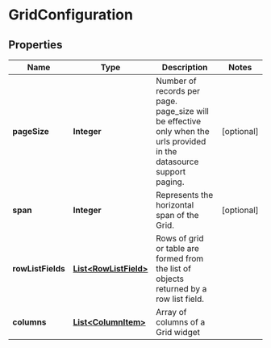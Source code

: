 # GridConfiguration

## Properties
Name | Type | Description | Notes
------------ | ------------- | ------------- | -------------
**pageSize** | **Integer** | Number of records per page. page_size will be effective only when the urls provided in the datasource support paging. |  [optional]
**span** | **Integer** | Represents the horizontal span of the Grid. |  [optional]
**rowListFields** | [**List&lt;RowListField&gt;**](RowListField.md) | Rows of grid or table are formed from the list of objects returned by a row list field. | 
**columns** | [**List&lt;ColumnItem&gt;**](ColumnItem.md) | Array of columns of a Grid widget | 
